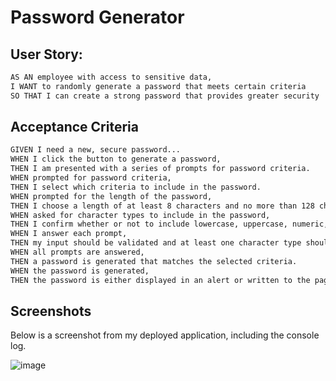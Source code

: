 # Password Generator

## User Story:
``` md
AS AN employee with access to sensitive data,
I WANT to randomly generate a password that meets certain criteria
SO THAT I can create a strong password that provides greater security
```

## Acceptance Criteria
``` md
GIVEN I need a new, secure password...
WHEN I click the button to generate a password,
THEN I am presented with a series of prompts for password criteria.
WHEN prompted for password criteria,
THEN I select which criteria to include in the password.
WHEN prompted for the length of the password,
THEN I choose a length of at least 8 characters and no more than 128 characters.
WHEN asked for character types to include in the password,
THEN I confirm whether or not to include lowercase, uppercase, numeric, and/or special characters.
WHEN I answer each prompt,
THEN my input should be validated and at least one character type should be selected.
WHEN all prompts are answered,
THEN a password is generated that matches the selected criteria.
WHEN the password is generated,
THEN the password is either displayed in an alert or written to the page.
```

## Screenshots

Below is a screenshot from my deployed application, including the console log.

![image](https://user-images.githubusercontent.com/119539738/209235001-8d200401-64a1-43e4-93ae-960db1875c7f.png)
